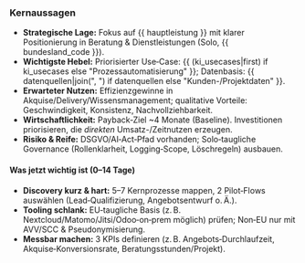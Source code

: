 <!-- PURPOSE: Kompakte, umsetzbare Executive Summary nur für Beratung & Dienstleistungen (Solo, DE). -->
<!-- INPUT CONTEXT: Branche/Größe/Region/Hauptleistung/Ziele/Use-Cases/Zielgruppen kommen aus System-Prefix & Backend. -->
<!-- OUTPUT GUARDS: Gib NUR semantisches HTML zurück: <p>, <ul>, <ol>, <li>, <strong>, <em>, <a>, <table>, <thead>, <tbody>, <tr>, <th>, <td>, <h3>, <h4>, <br>. -->
<!-- VERBIETEN: KEINE Code-Fences (```), KEIN <!DOCTYPE>, KEINE <html>/<head>/<body>/<meta>/<style>. -->
<!-- DOMAIN PINS: Keine Beispiele aus Produktion/Automotive/Healthcare/Finance/Bau/Industrie. Nur Beratung & Dienstleistungen (Solo). -->
<!-- DATES: KEIN Datum einfügen (der Renderer setzt "Stand:" automatisch). -->
<!-- ROI BASELINE: Payback ~4 Monate (aus Backend). Nicht widersprechen, keine eigenen Summen erfinden. -->

<h3>Kernaussagen</h3>
<ul>
  <li><strong>Strategische Lage:</strong> Fokus auf {{ hauptleistung }} mit klarer Positionierung in Beratung &amp; Dienstleistungen (Solo, {{ bundesland_code }}).</li>
  <li><strong>Wichtigste Hebel:</strong> Priorisierter Use‑Case: {{ (ki_usecases|first) if ki_usecases else "Prozessautomatisierung" }}; Datenbasis: {{ datenquellen|join(", ") if datenquellen else "Kunden-/Projektdaten" }}.</li>
  <li><strong>Erwarteter Nutzen:</strong> Effizienzgewinne in Akquise/Delivery/Wissensmanagement; qualitative Vorteile: Geschwindigkeit, Konsistenz, Nachvollziehbarkeit.</li>
  <li><strong>Wirtschaftlichkeit:</strong> Payback‑Ziel ~4 Monate (Baseline). Investitionen priorisieren, die <em>direkten</em> Umsatz-/Zeitnutzen erzeugen.</li>
  <li><strong>Risiko &amp; Reife:</strong> DSGVO/AI‑Act‑Pfad vorhanden; Solo‑taugliche Governance (Rollenklarheit, Logging‑Scope, Löschregeln) ausbauen.</li>
</ul>

<h4>Was jetzt wichtig ist (0–14 Tage)</h4>
<ul>
  <li><strong>Discovery kurz &amp; hart:</strong> 5–7 Kernprozesse mappen, 2 Pilot‑Flows auswählen (Lead‑Qualifizierung, Angebotsentwurf o. Ä.).</li>
  <li><strong>Tooling schlank:</strong> EU‑taugliche Basis (z. B. Nextcloud/Matomo/Jitsi/Odoo‑on‑prem möglich) prüfen; Non‑EU nur mit AVV/SCC &amp; Pseudonymisierung.</li>
  <li><strong>Messbar machen:</strong> 3 KPIs definieren (z. B. Angebots‑Durchlaufzeit, Akquise‑Konversionsrate, Beratungsstunden/Projekt).</li>
</ul>
